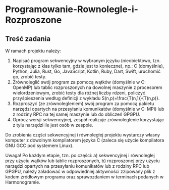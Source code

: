# Programowanie-Rownolegle-i-Rozproszone


## Treść zadania
W ramach projektu należy:

1. Napisać program sekwencyjny w wybranym języku (nieobiektowo, tzn. korzystając z klas tylko tam, gdzie jest to konieczne), np.: C (domyślnie), Python, Julia, Rust, Go, JavaScript, Kotlin, Ruby, Dart, Swift, uruchomić go, zrobić testy.
2. Zrównoleglić swój program za pomocą wątków (domyślnie w C: OpenMP) lub tablic rozproszonych na dowolnej maszynie z procesorem wielordzeniowym, zrobić testy dla różnej liczby rdzeni, policzyć przyśpieszenia według definicji z wykładu S(n,p)=\frac{T(n,1)}{T(n,p)}.
3. Rozproszyć (ze zrównolegleniem) swój program za pomocą pakietu narzędzi opartych na przesyłaniu komunikatów (domyślnie w C: MPI) lub z rodziny RPC na tej samej maszynie  lub do obliczeń GPGPU. 
4. Oprócz wersji sekwencyjnej, zespół realizuje zrównoleglenie korzystając z tylu narzędzi ile jest osób w zespole.

Do zrobienia części sekwencyjnej i równoległej projektu wystarczy własny komputer z dowolnym kompilatorem języka C (zaleca się użycie kompilatora GNU GCC pod systemem Linux).

Uwaga! Po każdym etapie, tzn. po części:
a) sekwencyjnej i równoległej przy użyciu wątków lub tablic rozproszonych,
b) rozproszonej przy użyciu narzędzi opartych na przesyłaniu komunikatów lub z rodziny RPC lub GPGPU,
należy załadować w odpowiedniej aktywności zzipowany plik z kodem źródłowym programu  oraz sprawozdaniem w terminach podanych w Harmonogramie.
